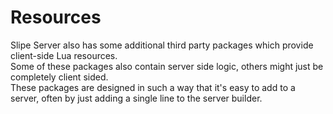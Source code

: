 # Resources
Slipe Server also has some additional third party packages which provide client-side Lua resources.  
Some of these packages also contain server side logic, others might just be completely client sided.  
These packages are designed in such a way that it's easy to add to a server, often by just adding a single line to the server builder.

